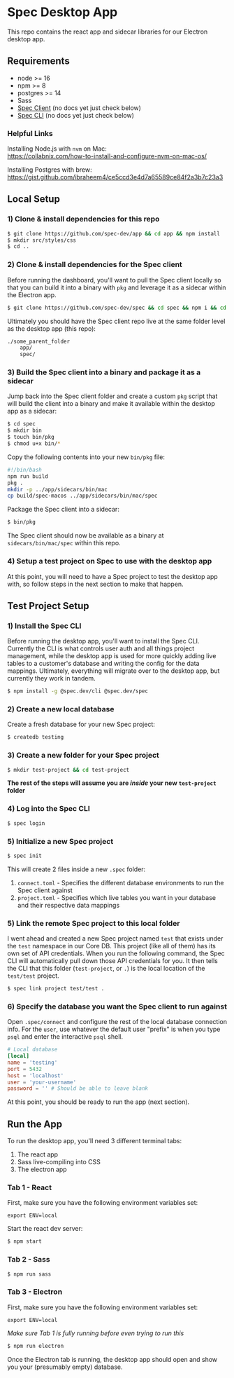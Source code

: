 # Spec Desktop App

This repo contains the react app and sidecar libraries for our Electron desktop app.

## Requirements

- node >= 16
- npm >= 8
- postgres >= 14
- Sass
- [Spec Client](https://github.com/spec-dev/spec) (no docs yet just check below)
- [Spec CLI](https://github.com/spec-dev/cli) (no docs yet just check below)

### Helpful Links

Installing Node.js with `nvm` on Mac:<br>
https://collabnix.com/how-to-install-and-configure-nvm-on-mac-os/

Installing Postgres with brew:<br>
https://gist.github.com/ibraheem4/ce5ccd3e4d7a65589ce84f2a3b7c23a3

## Local Setup

### 1) Clone & install dependencies for this repo

```bash
$ git clone https://github.com/spec-dev/app && cd app && npm install
$ mkdir src/styles/css
$ cd ..
```

### 2) Clone & install dependencies for the Spec client

Before running the dashboard, you'll want to pull the Spec client locally so that you can build it into a binary with `pkg` and leverage it as a sidecar within the Electron app.

```bash
$ git clone https://github.com/spec-dev/spec && cd spec && npm i && cd ..
```

Ultimately you should have the Spec client repo live at the same folder level as the desktop app (this repo):
```bash
./some_parent_folder
    app/
    spec/
```

### 3) Build the Spec client into a binary and package it as a sidecar

Jump back into the Spec client folder and create a custom `pkg` script that will build the client into a binary and make it available within the desktop app as a sidecar:

```bash
$ cd spec
$ mkdir bin
$ touch bin/pkg
$ chmod u+x bin/*
```

Copy the following contents into your new `bin/pkg` file:
```bash
#!/bin/bash
npm run build
pkg .
mkdir -p ../app/sidecars/bin/mac
cp build/spec-macos ../app/sidecars/bin/mac/spec
```

Package the Spec client into a sidecar:
```bash
$ bin/pkg
```

The Spec client should now be available as a binary at `sidecars/bin/mac/spec` within this repo.

### 4) Setup a test project on Spec to use with the desktop app

At this point, you will need to have a Spec project to test the desktop app with, so follow steps in the next section to make that happen.

## Test Project Setup

### 1) Install the Spec CLI

Before running the desktop app, you'll want to install the Spec CLI. Currently the CLI is what controls user auth and all things project management, while the desktop app is used for more quickly adding live tables to a customer's database and writing the config for the data mappings. Ultimately, everything will migrate over to the desktop app, but currently they work in tandem.

```bash
$ npm install -g @spec.dev/cli @spec.dev/spec
```

### 2) Create a new local database

Create a fresh database for your new Spec project:

```bash
$ createdb testing
```

### 3) Create a new folder for your Spec project

```bash
$ mkdir test-project && cd test-project
```

**The rest of the steps will assume you are *inside* your new `test-project` folder**

### 4) Log into the Spec CLI

```bash
$ spec login
```

### 5) Initialize a new Spec project

```bash
$ spec init
```

This will create 2 files inside a new `.spec` folder:
1) `connect.toml` - Specifies the different database environments to run the Spec client against
2) `project.toml` - Specifies which live tables you want in your database and their respective data mappings

### 5) Link the remote Spec project to this local folder

I went ahead and created a new Spec project named `test` that exists under the `test` namespace in our Core DB. This project (like all of them) has its own set of API credentials. When you run the following command, the Spec CLI will automatically pull down those API credentials for you. It then tells the CLI that this folder (`test-project`, or `.`) is the local location of the `test/test` project.

```bash
$ spec link project test/test .
```

### 6) Specify the database you want the Spec client to run against

Open `.spec/connect` and configure the rest of the local database connection info. For the `user`, use whatever the default user "prefix" is when you type `psql` and enter the interactive `psql` shell. 

```toml
# Local database
[local]
name = 'testing'
port = 5432
host = 'localhost'
user = 'your-username'
password = '' # Should be able to leave blank
```

At this point, you should be ready to run the app (next section).

## Run the App

To run the desktop app, you'll need 3 different terminal tabs:
1) The react app
2) Sass live-compiling into CSS
3) The electron app

### Tab 1 - React

First, make sure you have the following environment variables set:
```
export ENV=local
```

Start the react dev server:
```bash
$ npm start
```

### Tab 2 - Sass
```bash
$ npm run sass
```

### Tab 3 - Electron

First, make sure you have the following environment variables set:
```
export ENV=local
```

*Make sure Tab 1 is fully running before even trying to run this*
```bash
$ npm run electron
```

Once the Electron tab is running, the desktop app should open and show you your (presumably empty) database.